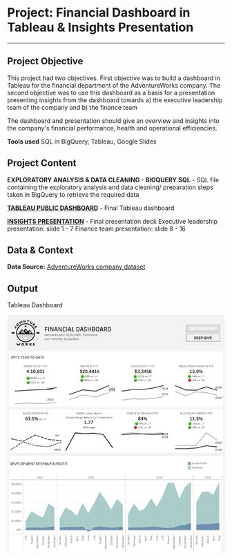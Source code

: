 # Project: Financial Dashboard in Tableau & Insights Presentation

--------------------------------------------

## Project Objective

This project had two objectives. First objective was to build a dashboard in Tableau for the financial department of the AdventureWorks company. The second objective was to use this dashboard as a basis for a presentation presenting insights from the dashboard towards 
a) the executive leadership team of the company and 
b) the finance team

The dashboard and presentation should give an overview and insights into the company's financial performance, health and operational efficiencies. 

**Tools used**
SQL in BigQuery, Tableau, Google Slides



## Project Content

**EXPLORATORY ANALYSIS & DATA CLEANING - BIGQUERY.SQL** - SQL file containing the exploratory analysis and data cleaning/ preparation steps taken in BigQuery to retrieve the required data

[**TABLEAU PUBLIC DASHBOARD**](https://public.tableau.com/views/FinancialAnalysisV2/Dashboard1?:language=en-US&:sid=&:redirect=auth&:display_count=n&:origin=viz_share_link) - Final Tableau dashboard

[**INSIGHTS PRESENTATION**](https://docs.google.com/presentation/d/18FN3XaHby19mkVpWrPZaF04EUt6F7t2chOSQNJPHR7Q/edit?usp=sharing) - Final presentation deck
Executive leadership presentation: slide 1 - 7
Finance team presentation: slide 8 - 16


## Data & Context

**Data Source:** [AdventureWorks company dataset](https://learn.microsoft.com/en-us/sql/samples/adventureworks-install-configure?view=sql-server-ver16&tabs=ssms)



## Output

Tableau Dashboard

![financial dashboard preview](financial-dashboard-preview.png)
